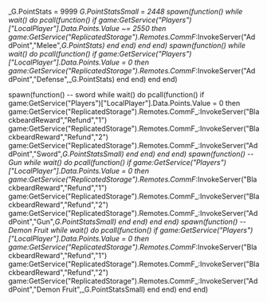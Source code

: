 _G.PointStats = 9999
_G.PointStatsSmall = 2448
spawn(function()
    while wait() do
        pcall(function()
                if game:GetService("Players")["LocalPlayer"].Data.Points.Value ~= 2550 then
                    game:GetService("ReplicatedStorage").Remotes.CommF_:InvokeServer("AddPoint","Melee",_G.PointStats)
                end
        end)
    end
end)
spawn(function()
    while wait() do
        pcall(function()
                if game:GetService("Players")["LocalPlayer"].Data.Points.Value = 0 then
                    game:GetService("ReplicatedStorage").Remotes.CommF_:InvokeServer("AddPoint","Defense",_G.PointStats)
                end
        end)
    end
end)

spawn(function() -- sword
    while wait() do
        pcall(function()
            if game:GetService("Players")["LocalPlayer"].Data.Points.Value = 0 then
                    game:GetService("ReplicatedStorage").Remotes.CommF_:InvokeServer("BlackbeardReward","Refund","1")
                    game:GetService("ReplicatedStorage").Remotes.CommF_:InvokeServer("BlackbeardReward","Refund","2")
                    game:GetService("ReplicatedStorage").Remotes.CommF_:InvokeServer("AddPoint","Sword",_G.PointStatsSmall)
                end
        end)
    end
end)
spawn(function() -- Gun
    while wait() do
        pcall(function()
            if game:GetService("Players")["LocalPlayer"].Data.Points.Value = 0 then
                    game:GetService("ReplicatedStorage").Remotes.CommF_:InvokeServer("BlackbeardReward","Refund","1")
                    game:GetService("ReplicatedStorage").Remotes.CommF_:InvokeServer("BlackbeardReward","Refund","2")
                    game:GetService("ReplicatedStorage").Remotes.CommF_:InvokeServer("AddPoint","Gun",_G.PointStatsSmall)
                end
        end)
    end
end)
spawn(function() -- Demon Fruit
    while wait() do
        pcall(function()
            if game:GetService("Players")["LocalPlayer"].Data.Points.Value = 0 then
                    game:GetService("ReplicatedStorage").Remotes.CommF_:InvokeServer("BlackbeardReward","Refund","1")
                    game:GetService("ReplicatedStorage").Remotes.CommF_:InvokeServer("BlackbeardReward","Refund","2")
                    game:GetService("ReplicatedStorage").Remotes.CommF_:InvokeServer("AddPoint","Demon Fruit",_G.PointStatsSmall)
                end
        end)
    end
end)
